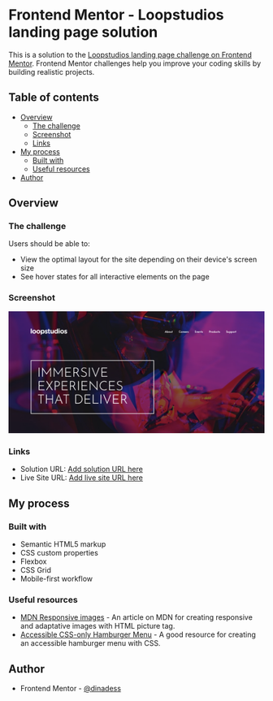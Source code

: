 # Frontend Mentor - Loopstudios landing page solution

This is a solution to the [Loopstudios landing page challenge on Frontend Mentor](https://www.frontendmentor.io/challenges/loopstudios-landing-page-N88J5Onjw). Frontend Mentor challenges help you improve your coding skills by building realistic projects.

## Table of contents

- [Overview](#overview)
  - [The challenge](#the-challenge)
  - [Screenshot](#screenshot)
  - [Links](#links)
- [My process](#my-process)
  - [Built with](#built-with)
  - [Useful resources](#useful-resources)
- [Author](#author)

## Overview

### The challenge

Users should be able to:

- View the optimal layout for the site depending on their device's screen size
- See hover states for all interactive elements on the page

### Screenshot

![](./images//screenshot.png)

### Links

- Solution URL: [Add solution URL here](https://your-solution-url.com)
- Live Site URL: [Add live site URL here](https://your-live-site-url.com)

## My process

### Built with

- Semantic HTML5 markup
- CSS custom properties
- Flexbox
- CSS Grid
- Mobile-first workflow

### Useful resources

- [MDN Responsive images](https://developer.mozilla.org/en-US/docs/Learn/HTML/Multimedia_and_embedding/Responsive_images) - An article on MDN for creating responsive and adaptative images with HTML picture tag.
- [Accessible CSS-only Hamburger Menu](https://unused-css.com/blog/css-only-hamburger-menu/) - A good resource for creating an accessible hamburger menu with CSS.

## Author

- Frontend Mentor - [@dinadess](https://www.frontendmentor.io/profile/dinadess)
